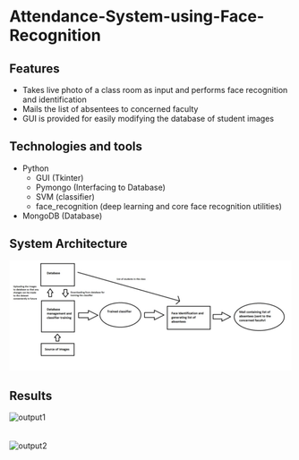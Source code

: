 # Attendance-System-using-Face-Recognition

## Features
- Takes live photo of a class room as input and performs face recognition and identification 
- Mails the list of absentees to concerned faculty
- GUI is provided for easily modifying the database of student images

## Technologies and tools
- Python 
  - GUI (Tkinter)
  - Pymongo (Interfacing to Database)
  - SVM (classifier)
  - face_recognition (deep learning and core face recognition utilities)
- MongoDB (Database)

## System Architecture
![block_diagram](https://github.com/chakri01/Attendance_System_using_face_recognition/blob/main/results/project.jpeg)

## Results
![output1]()
</br></br></br>
![output2]()
